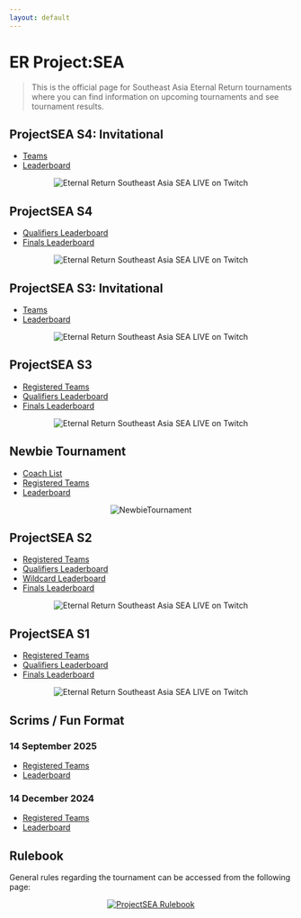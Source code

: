 ```yaml
---
layout: default
---
```


# ER Project:SEA

> This is the official page for Southeast Asia Eternal Return tournaments where you can find information on upcoming tournaments and see tournament results.

## ProjectSEA S4: Invitational
- [Teams](./season/04/invitational/teams.md)
- [Leaderboard](./season/04/invitational/score.md)

<p align="center">
  <img 
    src="https://kanziebub.github.io/ProjectSEA/assets/images/ProjectSEA_S4_INV_Banner.png" 
    alt="Eternal Return Southeast Asia SEA LIVE on Twitch" 
    style="max-height: 400px;">
</p>

## ProjectSEA S4
- [Qualifiers Leaderboard](./season/04/qualifiers.md)
- [Finals Leaderboard](./season/04/finals.md)

<p align="center">
  <img 
    src="https://kanziebub.github.io/ProjectSEA/assets/images/PSEA_4_v2.png" 
    alt="Eternal Return Southeast Asia SEA LIVE on Twitch" 
    style="max-height: 400px;">
</p>

## ProjectSEA S3: Invitational
- [Teams](./season/03/invitational/teams.md)
- [Leaderboard](./season/03/invitational/score.md)

<p align="center">
  <img 
    src="https://kanziebub.github.io/ProjectSEA/assets/images/ProjectSEA_S3_INV_Banner.png" 
    alt="Eternal Return Southeast Asia SEA LIVE on Twitch" 
    style="max-height: 400px;">
</p>

## ProjectSEA S3
- [Registered Teams](./season/03/teams.md)
- [Qualifiers Leaderboard](./season/03/qualifiers.md)
- [Finals Leaderboard](./season/03/finals.md)

<p align="center">
  <img 
    src="https://kanziebub.github.io/ProjectSEA/assets/images/ProjectSEA_S3_Banner.png" 
    alt="Eternal Return Southeast Asia SEA LIVE on Twitch" 
    style="max-height: 400px;">
</p>

## Newbie Tournament 
- [Coach List](./newbie/01/coach_list.md)
- [Registered Teams](./newbie/01/teams.md)
- [Leaderboard](./newbie/01/score.md)

<p align="center">
  <img 
    src="https://kanziebub.github.io/ProjectSEA/assets/images/SEA_NEWBIE_poster2025.png" 
    alt="NewbieTournament" 
    style="max-height: 350px;">
</p>

## ProjectSEA S2
- [Registered Teams](./season/02/teams.md)
- [Qualifiers Leaderboard](./season/02/qualifiers.md)
- [Wildcard Leaderboard](./season/02/wildcard.md)
- [Finals Leaderboard](./season/02/finals.md)

<p align="center">
  <img 
    src="https://kanziebub.github.io/ProjectSEA/assets/images/ProjectSEA_S2_Banner.png" 
    alt="Eternal Return Southeast Asia SEA LIVE on Twitch" 
    style="max-height: 400px;">
</p>

## ProjectSEA S1

- [Registered Teams](./season/01/teams.md)
- [Qualifiers Leaderboard](./season/01/qualifiers.md)
- [Finals Leaderboard](./season/01/finals.md)

<p align="center">
  <img 
    src="https://kanziebub.github.io/ProjectSEA/assets/images/ProjectSEA_S1_Banner.png" 
    alt="Eternal Return Southeast Asia SEA LIVE on Twitch" 
    style="max-height: 400px;">
</p>

## Scrims / Fun Format
### 14 September 2025
- [Registered Teams](./sea_fun_format/0925/teams.md)
- [Leaderboard](./sea_fun_format/0925/score.md)
### 14 December 2024
- [Registered Teams](./scrim/20241214/teams.md)
- [Leaderboard](./scrim/20241214/score.md)

## Rulebook

General rules regarding the tournament can be accessed from the following page: 

<p align="center">
  <a href="./rulebook.html">
    <img 
        src="https://kanziebub.github.io/ProjectSEA/assets/images/rulebook.png" 
        alt="ProjectSEA Rulebook" 
        style=" max-height: 80px;">
  </a>
</p>

